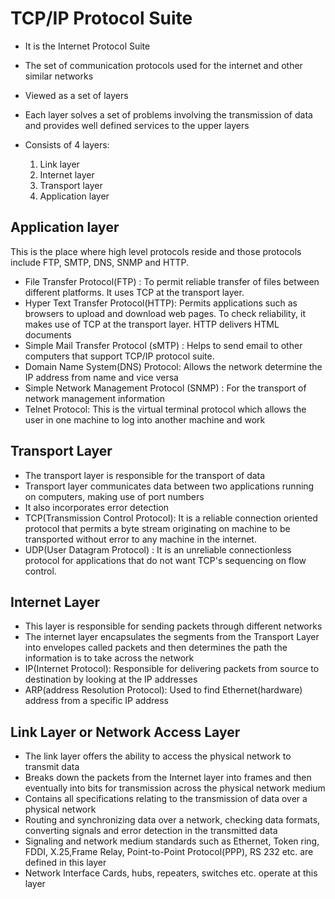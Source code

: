 # TCP/IP Protocol Suite

- It is the Internet Protocol Suite
- The set of communication protocols used for the internet and other similar networks
- Viewed as a set of layers
- Each layer solves a set of problems involving the transmission of data and provides well defined services to the upper layers

- Consists of 4 layers:
  1. Link layer
  2. Internet layer
  3. Transport layer
  4. Application layer

## Application layer

This is the place where high level protocols reside and those protocols include FTP, SMTP, DNS, SNMP and HTTP.

- File Transfer Protocol(FTP) : To permit reliable transfer of files between different platforms. It uses TCP at the transport layer.
- Hyper Text Transfer Protocol(HTTP): Permits applications such as browsers to upload and download web pages. To check reliability, it makes use of TCP at the transport layer. HTTP delivers HTML documents
- Simple Mail Transfer Protocol (sMTP) : Helps to send email to other computers that support TCP/IP protocol suite.
- Domain Name System(DNS) Protocol: Allows the network determine the IP address from name and vice versa
- Simple Network Management Protocol (SNMP) : For the transport of network management information
- Telnet Protocol: This is the virtual terminal protocol which allows the user in one machine to log into another machine and work

## Transport Layer

- The transport layer is responsible for the transport of data
- Transport layer communicates data between two applications running on computers, making use of port numbers
- It also incorporates error detection
- TCP(Transmission Control Protocol): It is a reliable connection oriented protocol that permits a byte stream originating on machine to be transported without error to any machine in the internet.
- UDP(User Datagram Protocol) : It is an unreliable connectionless protocol for applications that do not want TCP's sequencing on flow control.

## Internet Layer

- This layer is responsible for sending packets through different networks
- The internet layer encapsulates the segments from the Transport Layer into envelopes called packets and then determines the path the information is to take across the network
- IP(Internet Protocol): Responsible for delivering packets from source to destination by looking at the IP addresses
- ARP(address Resolution Protocol): Used to find Ethernet(hardware) address from a specific IP address

## Link Layer or Network Access Layer

- The link layer offers the ability to access the physical network to transmit data
- Breaks down the packets from the Internet layer into frames and then eventually into bits for transmission across the physical network medium
- Contains all specifications relating to the transmission of data over a physical network
- Routing and synchronizing data over a network, checking data formats, converting signals and error detection in the transmitted data
- Signaling and network medium standards such as Ethernet, Token ring, FDDI, X.25,Frame Relay, Point-to-Point Protocol(PPP), RS 232 etc. are defined in this layer
- Network Interface Cards, hubs, repeaters, switches etc. operate at this layer
